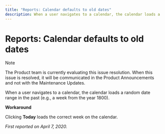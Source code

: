 ```yaml
---
title: "Reports: Calendar defaults to old dates"
description: When a user navigates to a calendar, the calendar loads a random date range in the past (e.g., a week from the year 1800).
---
```


# Reports: Calendar defaults to old dates

>[!NOTE]
>
>The Product team is currently evaluating this issue resolution. When this issue is resolved, it will be communicated in the Product Announcements and not with the Maintenance Updates.

When a user navigates to a calendar, the calendar loads a random date range in the past (e.g., a week from the year 1800).

**Workaround**

Clicking **Today** loads the correct week on the calendar.


_First reported on April 7, 2020._

